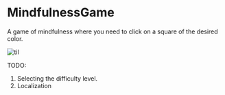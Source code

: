 # MindfulnessGame
A game of mindfulness where you need to click on a square of the desired color.

![til](https://media.giphy.com/media/LoOqDlDrqqXSmuDMl1/giphy.gif)

TODO:
1) Selecting the difficulty level.
2) Localization
